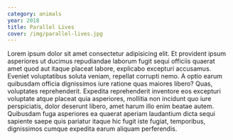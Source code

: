 ```yaml
---
category: animals
year: 2018
title: Parallel Lives
cover: /img/parallel-lives.jpg
---
```

Lorem ipsum dolor sit amet consectetur adipisicing elit. Et provident ipsum asperiores ut ducimus repudiandae laborum fugit sequi officiis quaerat amet quod aut itaque placeat labore, explicabo excepturi accusamus. Eveniet voluptatibus soluta veniam, repellat corrupti nemo. A optio earum quibusdam officia dignissimos iure ratione quas maiores libero? Quas, voluptates reprehenderit. Expedita reprehenderit inventore eos excepturi voluptate atque placeat quia asperiores, mollitia non incidunt quo iure perspiciatis, dolor deserunt libero, amet harum illo enim beatae autem. Quibusdam fuga asperiores ea quaerat aperiam laudantium dicta sequi sapiente saepe quis pariatur itaque hic fugit iste fugiat, temporibus, dignissimos cumque expedita earum aliquam perferendis.